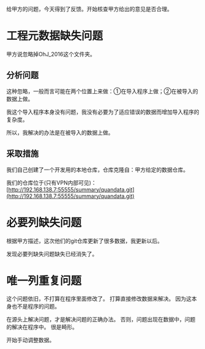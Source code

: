 给甲方的问题，今天得到了反馈。开始核查甲方给出的意见是否合理。

# 工程元数据缺失问题

甲方说忽略掉OhJ_2016这个文件夹。

## 分析问题

这种忽略，一般而言可能在两个位置上来做：①在导入程序上做；②在被导入的数据上做。

我这个导入程序本身没有问题，我没有必要为了适应错误的数据而增加导入程序的复杂度。

所以，我解决的办法是在被导入的数据上做。

## 采取措施

我们自己创建了一个开发用的本地仓库，仓库克隆自：甲方给定的数据仓库。

我们的仓库位于(只有VPN内部可见)：[http://192.168.138.7:55555/summary/quandata.git](http://192.168.138.7:55555/summary/quandata.git)

# 必要列缺失问题

根据甲方描述，这次他们的git仓库更新了很多数据，我更新以后。

发现必要列缺失问题缺失已经消失了。

# 唯一列重复问题


这个问题依旧，不打算在程序里面修改了。
打算直接修改数据来解决。
因为这本身也不是程序的问题。

在源头上解决问题，才是解决问题的正确办法。
否则，问题出现在数据中，问题的解决在程序中。
很是畸形。

开始手动调整数据。


